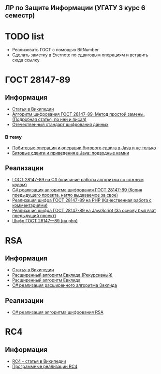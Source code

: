 ЛР по Защите Информации (УГАТУ 3 курс 6 семестр)
------------------------------------------------

# TODO list

* Реализовать ГОСТ c помощью BitNumber
* Сделать заметку в Evernote по сдвиговым операциям и вставить сюда ссылку


# ГОСТ 28147-89

## Информация

* [Статья в Википедии](http://ru.wikipedia.org/wiki/%D0%93%D0%9E%D0%A1%D0%A2_28147-89)
* [Алгоритм шифрования ГОСТ 28147-89. Метод простой замены. (Подробная статья, по ней и писал)](http://www.wasm.ru/wault/article/show/gost29147-89)
* [Отечественный стандарт шифрования данных](http://protect.htmlweb.ru/gost.htm)

### В тему

* [Побитовые операции и операции битового сдвига в Java и не только](http://habrahabr.ru/post/187606/)
* [Битовые сдвиги и приведения в Java: подводные камни](http://dark-barker.blogspot.ru/2012/03/bit-operations-java-pitfalls.html)

## Реализации

* [ГОСТ 28147-89 на C# (описание работы алгоритма со слжным кодом)](http://www.vr-online.ru/blog/gost-28147-89-na-c-4968)
* [C# реализация алгоритма шифрования ГОСТ 28147-89 (Копия предыдущего проекта, нагло выдаваемое за свое)](http://landrina.ru/development/c-realizaciya-algoritma-shifrovaniya-gost-28147-89/)
* [Реализация шифра ГОСТ 28147-89 на PHP (Качественная работа с комментариями)](http://intsystem.org/19/gost-28147-89-php/)
* [Реализация шифра ГОСТ 28147-89 на JavaScript (За основу был взят предыдущий проект)](https://github.com/Craager/crypto.lab)
* [Шифр ГОСТ 28147—89 (на php)](http://borlis.ru/blog/2009/06/15/%D1%88%D0%B8%D1%84%D1%80-%D0%B3%D0%BE%D1%81%D1%82-28147%E2%80%9489/)


# RSA

## Информация

* [Статья в Википедии](http://ru.wikipedia.org/wiki/RSA)
* [Расширенный алгоритм Евклида (Рекурсивный)](http://www.e-olimp.com/articles/18)
* [Расширенный алгоритм Евклида](http://algolist.manual.ru/maths/teornum/nod.php#4)
* [C# реализация расширенного алгоритма Эвклида](http://landrina.ru/development/c-realizaciya-rasshirennogo-algoritma-evklida)

## Реализации

* [C# реализация алгоритма шифрования RSA](http://landrina.ru/development/c-sharp-realizaciya-rsa/)


# RC4

## Информация

* [RC4 - статья в Википедии](http://ru.wikipedia.org/wiki/RC4)
* [Программные реализации RC4](http://ru.wikibooks.org/w/index.php?oldid=66041)